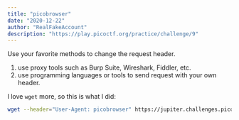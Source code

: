 ```yaml
---
title: "picobrowser"
date: "2020-12-22"
author: "RealFakeAccount"
description: "https://play.picoctf.org/practice/challenge/9"
---
```

Use your favorite methods to change the request header.

1.  use proxy tools such as Burp Suite, Wireshark, Fiddler, etc.
2.  use programming languages or tools to send request with your own header.

I love `wget` more, so this is what I did:

```bash
wget --header="User-Agent: picobrowser" https://jupiter.challenges.picoctf.org/problem/28921/flag
```

